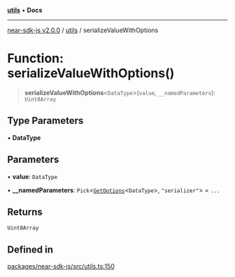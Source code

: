 [**utils**](../README.md) • **Docs**

***

[near-sdk-js v2.0.0](../../packages.md) / [utils](../README.md) / serializeValueWithOptions

# Function: serializeValueWithOptions()

> **serializeValueWithOptions**\<`DataType`\>(`value`, `__namedParameters`): `Uint8Array`

## Type Parameters

• **DataType**

## Parameters

• **value**: `DataType`

• **\_\_namedParameters**: `Pick`\<[`GetOptions`](../../types/collections/interfaces/GetOptions.md)\<`DataType`\>, `"serializer"`\> = `...`

## Returns

`Uint8Array`

## Defined in

[packages/near-sdk-js/src/utils.ts:150](https://github.com/dim-daskalov/near-sdk-js/blob/f8f6e35ac266a6f748747b51c0b9a0192677684e/packages/near-sdk-js/src/utils.ts#L150)
